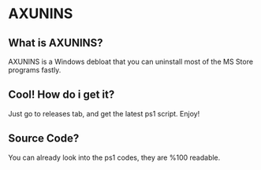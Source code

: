 # AXUNINS
## What is AXUNINS?
AXUNINS is a Windows debloat that you can uninstall most of the MS Store programs fastly.
## Cool! How do i get it?
Just go to releases tab, and get the latest ps1 script. Enjoy!
## Source Code?
You can already look into the ps1 codes, they are %100 readable.
